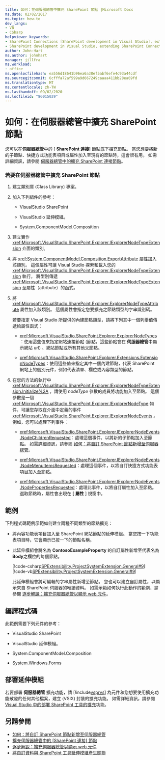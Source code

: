 ```yaml
---
title: 如何：在伺服器總管中擴充 SharePoint 節點 |Microsoft Docs
ms.date: 02/02/2017
ms.topic: how-to
dev_langs:
- VB
- CSharp
helpviewer_keywords:
- SharePoint Connections [SharePoint development in Visual Studio], extending a node
- SharePoint development in Visual Studio, extending SharePoint Connections node in Server Explorer
author: John-Hart
ms.author: johnhart
manager: jillfra
ms.workload:
- office
ms.openlocfilehash: ea556d18641b96ea6a38ef5abf6efe4c93a44cdf
ms.sourcegitcommit: 6cfffa72af599a9d667249caaaa411bb28ea69fd
ms.translationtype: MT
ms.contentlocale: zh-TW
ms.lasthandoff: 09/02/2020
ms.locfileid: "86015029"
---
```

# <a name="how-to-extend-a-sharepoint-node-in-server-explorer"></a>如何：在伺服器總管中擴充 SharePoint 節點
  您可以在**伺服器總管**中的 [ **SharePoint 連接**] 節點底下擴充節點。 當您想要將新的子節點、快捷方式功能表項目或屬性加入至現有的節點時，這會很有用。 如需詳細資訊，請參閱 [伺服器總管中的擴充 SharePoint 連接節點](../sharepoint/extending-the-sharepoint-connections-node-in-server-explorer.md)。

### <a name="to-extend-a-sharepoint-node-in-server-explorer"></a>若要在伺服器總管中擴充 SharePoint 節點

1. 建立類別庫 (Class Library) 專案。

2. 加入下列組件的參考：

    - VisualStudio SharePoint

    - VisualStudio 延伸模組。

    - System.ComponentModel.Composition

3. 建立實作 <xref:Microsoft.VisualStudio.SharePoint.Explorer.IExplorerNodeTypeExtension> 介面的類別。

4. 將 <xref:System.ComponentModel.Composition.ExportAttribute> 屬性加入該類別。 這個屬性可讓 Visual Studio 探索和載入您的 <xref:Microsoft.VisualStudio.SharePoint.Explorer.IExplorerNodeTypeExtension> 執行。 將型別傳遞 <xref:Microsoft.VisualStudio.SharePoint.Explorer.IExplorerNodeTypeExtension> 至屬性（attribute）的函式。

5. 將 <xref:Microsoft.VisualStudio.SharePoint.Explorer.ExplorerNodeTypeAttribute> 屬性加入該類別。 這個屬性會指定您要擴充之節點類型的字串識別碼。

     若要指定 Visual Studio 所提供的內建節點類型，請將下列其中一個列舉值傳遞給屬性函式：

    - <xref:Microsoft.VisualStudio.SharePoint.Explorer.ExplorerNodeTypes>：使用這些值來指定網站連接節點 (節點，這些節點會在 **伺服器總管**中顯示網站 url) 、網站節點或所有其他父節點。

    - <xref:Microsoft.VisualStudio.SharePoint.Explorer.Extensions.ExtensionNodeTypes>：使用這些值來指定其中一個內建節點，代表 SharePoint 網站上的個別元件，例如代表清單、欄位或內容類型的節點。

6. 在您的方法的執行中 <xref:Microsoft.VisualStudio.SharePoint.Explorer.IExplorerNodeTypeExtension.Initialize%2A> ，請使用 *nodeType* 參數的成員將功能加入至節點。 這個參數是一個 <xref:Microsoft.VisualStudio.SharePoint.Explorer.IExplorerNodeType> 物件，可讓您存取在介面中定義的事件 <xref:Microsoft.VisualStudio.SharePoint.Explorer.IExplorerNodeEvents> 。 例如，您可以處理下列事件：

    - <xref:Microsoft.VisualStudio.SharePoint.Explorer.IExplorerNodeEvents.NodeChildrenRequested>：處理這個事件，以將新的子節點加入至節點。 如需詳細資訊，請參閱 [如何：將自訂 SharePoint 節點新增至伺服器總管](../sharepoint/how-to-add-a-custom-sharepoint-node-to-server-explorer.md)。

    - <xref:Microsoft.VisualStudio.SharePoint.Explorer.IExplorerNodeEvents.NodeMenuItemsRequested>：處理這個事件，以將自訂快捷方式功能表項目加入至節點。

    - <xref:Microsoft.VisualStudio.SharePoint.Explorer.IExplorerNodeEvents.NodePropertiesRequested>：處理此事件，以將自訂屬性加入至節點。 選取節點時，屬性會出現在 [ **屬性** ] 視窗中。

## <a name="example"></a>範例
 下列程式碼範例示範如何建立兩種不同類型的節點擴充：

- 將內容功能表項目加入至 SharePoint 網站節點的延伸模組。 當您按一下功能表項目時，它會顯示已按一下的節點名稱。

- 此延伸模組會將名為 **ContosoExampleProperty** 的自訂屬性新增至代表名為 **Body**之欄位的每個節點。

  [!code-csharp[SPExtensibility.ProjectSystemExtension.General#9](../sharepoint/codesnippet/CSharp/projectsystemexamples/extension/serverexplorerextension.cs#9)]
  [!code-vb[SPExtensibility.ProjectSystemExtension.General#9](../sharepoint/codesnippet/VisualBasic/projectsystemexamples/extension/serverexplorerextension.vb#9)]

  此延伸模組會將可編輯的字串屬性新增至節點。 您也可以建立自訂屬性，以顯示來自 SharePoint 伺服器的唯讀資料。 如需示範如何執行此動作的範例，請參閱 [逐步解說：擴充伺服器總管以顯示 web 元件](../sharepoint/walkthrough-extending-server-explorer-to-display-web-parts.md)。

## <a name="compile-the-code"></a>編譯程式碼
 此範例需要下列元件的參考：

- VisualStudio SharePoint

- VisualStudio 延伸模組。

- System.ComponentModel.Composition

- System.Windows.Forms

## <a name="deploy-the-extension"></a>部署延伸模組
 若要部署 **伺服器總管** 擴充功能，請 [!include[vsprvs](../sharepoint/includes/vsprvs-md.md)] 為元件和您想要使用擴充功能散發的任何其他檔案，建立 (VSIX) 封裝的擴充功能。 如需詳細資訊，請參閱 [Visual Studio 中的部署 SharePoint 工具的擴充](../sharepoint/deploying-extensions-for-the-sharepoint-tools-in-visual-studio.md)功能。

## <a name="see-also"></a>另請參閱
- [如何：將自訂 SharePoint 節點新增至伺服器總管](../sharepoint/how-to-add-a-custom-sharepoint-node-to-server-explorer.md)
- [擴充伺服器總管中的 [SharePoint 連接] 節點](../sharepoint/extending-the-sharepoint-connections-node-in-server-explorer.md)
- [逐步解說：擴充伺服器總管以顯示 web 元件](../sharepoint/walkthrough-extending-server-explorer-to-display-web-parts.md)
- [將自訂資料與 SharePoint 工具延伸模組產生關聯](../sharepoint/associating-custom-data-with-sharepoint-tools-extensions.md)
